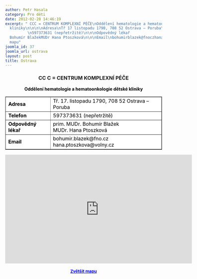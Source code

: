 ```yaml
---
author: Petr Hasala
category: Pro děti
date: 2012-02-28 14:46:19
excerpt: " CCC = CENTRUM KOMPLEXNÍ PÉČE\nOddělení hematologie a hematoonkologie dětské
  kliniky\n\n\n\nAdresa\nTř 17 listopadu 1790, 708 52 Ostrava – Poruba\n\n\nTelefon
          \n597373631 (nepřetržitě)\n\n\nOdpovědný lékař                  \nprim MUDr
  Bohumír BlažekMUDr Hana Ptoszková\n\n\nEmail\nbohumirblazek@fnoczhanaptoszkova@volnycz\n\n\n\n \nZvětšit
  mapu"
joomla_id: 37
joomla_url: ostrava
layout: post
title: Ostrava
---
```


<h3 style="text-align: center;">
 CC
 <strong>
  <strong>
   <strong>
    <strong>
     C = CENTRUM KOMPLEXNÍ PÉČE
    </strong>
   </strong>
  </strong>
 </strong>
</h3>
<p style="text-align: center;">
 <span style="color: #000000;">
  <strong>
   Oddělení hematologie a hematoonkologie dětské kliniky
  </strong>
 </span>
</p>
<table align="center" border="1" style="background-color: #ffffff;">
 <tbody>
  <tr>
   <td>
    <span style="color: #000000;">
     <strong>
      Adresa
     </strong>
    </span>
   </td>
   <td>
    <span style="color: #000000;">
     Tř. 17. listopadu 1790, 708 52 Ostrava – Poruba
    </span>
   </td>
  </tr>
  <tr>
   <td>
    <span style="color: #000000;">
     <strong>
      Telefon
     </strong>
    </span>
   </td>
   <td>
    <span style="color: #000000;">
     597373631 (nepřetržitě)
    </span>
   </td>
  </tr>
  <tr>
   <td>
    <span style="color: #000000;">
     <strong>
      Odpovědný lékař
      <br/>
     </strong>
    </span>
   </td>
   <td>
    <span style="color: #000000;">
     prim. MUDr. Bohumír Blažek
     <br/>
     MUDr. Hana Ptoszková
    </span>
   </td>
  </tr>
  <tr>
   <td>
    <span style="color: #000000;">
     <strong>
      Email
     </strong>
    </span>
   </td>
   <td>
    <span style="color: #000000;">
     bohumir.blazek@fno.cz
     <br/>
     hana.ptoszkova@volny.cz
    </span>
   </td>
  </tr>
 </tbody>
</table>
<p style="text-align: center;">
</p>
<p style="text-align: center;">
 <iframe frameborder="0" height="350" marginheight="0" marginwidth="0" scrolling="no" src="http://maps.google.cz/maps?f=q&amp;source=s_q&amp;hl=cs&amp;geocode=&amp;q=FN+Ostrava&amp;aq=&amp;sll=50.208817,15.839748&amp;sspn=0.009105,0.022724&amp;t=h&amp;gl=cz&amp;brcurrent=5,0,0&amp;ie=UTF8&amp;hq=FN+Ostrava&amp;hnear=&amp;radius=15000&amp;ll=49.828792,18.159714&amp;spn=0.038757,0.102997&amp;z=13&amp;iwloc=A&amp;output=embed" style="display: block; margin-left: auto; margin-right: auto;" width="600">
 </iframe>
 <br/>
 <strong>
  <span style="font-size: medium;">
   <small>
    <a href="http://maps.google.cz/maps?f=q&amp;source=embed&amp;hl=cs&amp;geocode=&amp;q=FN+Ostrava&amp;aq=&amp;sll=50.208817,15.839748&amp;sspn=0.009105,0.022724&amp;t=h&amp;gl=cz&amp;brcurrent=5,0,0&amp;ie=UTF8&amp;hq=FN+Ostrava&amp;hnear=&amp;radius=15000&amp;ll=49.828792,18.159714&amp;spn=0.038757,0.102997&amp;z=13&amp;iwloc=A" style="color: #0000ff; text-align: left;">
     Zvětšit mapu
    </a>
   </small>
  </span>
 </strong>
</p>